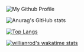 
![My Github Profile](https://github.com/user-attachments/assets/2fd60d05-cc01-4898-a8ee-03215b60736b)

![Anurag's GitHub stats](https://github-readme-stats.vercel.app/api?username=RGvirer&show_icons=true&count_private=true&theme=radical)

[![Top Langs](https://github-readme-stats.vercel.app/api/top-langs/?username=RGvirer&layout=compact&count_private=true&langs_count=8&theme=radical)](https://github.com/anuraghazra/github-readme-stats)



[![willianrod's wakatime stats](https://github-readme-stats.vercel.app/api/wakatime?username=RGvirer&theme=radical)](https://github.com/anuraghazra/github-readme-stats)
